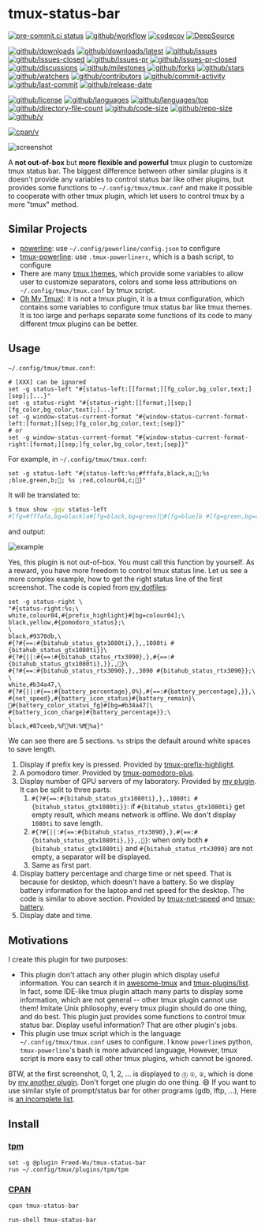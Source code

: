 # tmux-status-bar

[![pre-commit.ci status](https://results.pre-commit.ci/badge/github/Freed-Wu/tmux-status-bar/main.svg)](https://results.pre-commit.ci/latest/github/Freed-Wu/tmux-status-bar/main)
[![github/workflow](https://github.com/Freed-Wu/tmux-status-bar/actions/workflows/main.yml/badge.svg)](https://github.com/Freed-Wu/tmux-status-bar/actions)
[![codecov](https://codecov.io/gh/Freed-Wu/tmux-status-bar/branch/main/graph/badge.svg)](https://codecov.io/gh/Freed-Wu/tmux-status-bar)
[![DeepSource](https://deepsource.io/gh/Freed-Wu/tmux-status-bar.svg/?show_trend=true)](https://deepsource.io/gh/Freed-Wu/tmux-status-bar)

[![github/downloads](https://shields.io/github/downloads/Freed-Wu/tmux-status-bar/total)](https://github.com/Freed-Wu/tmux-status-bar/releases)
[![github/downloads/latest](https://shields.io/github/downloads/Freed-Wu/tmux-status-bar/latest/total)](https://github.com/Freed-Wu/tmux-status-bar/releases/latest)
[![github/issues](https://shields.io/github/issues/Freed-Wu/tmux-status-bar)](https://github.com/Freed-Wu/tmux-status-bar/issues)
[![github/issues-closed](https://shields.io/github/issues-closed/Freed-Wu/tmux-status-bar)](https://github.com/Freed-Wu/tmux-status-bar/issues?q=is%3Aissue+is%3Aclosed)
[![github/issues-pr](https://shields.io/github/issues-pr/Freed-Wu/tmux-status-bar)](https://github.com/Freed-Wu/tmux-status-bar/pulls)
[![github/issues-pr-closed](https://shields.io/github/issues-pr-closed/Freed-Wu/tmux-status-bar)](https://github.com/Freed-Wu/tmux-status-bar/pulls?q=is%3Apr+is%3Aclosed)
[![github/discussions](https://shields.io/github/discussions/Freed-Wu/tmux-status-bar)](https://github.com/Freed-Wu/tmux-status-bar/discussions)
[![github/milestones](https://shields.io/github/milestones/all/Freed-Wu/tmux-status-bar)](https://github.com/Freed-Wu/tmux-status-bar/milestones)
[![github/forks](https://shields.io/github/forks/Freed-Wu/tmux-status-bar)](https://github.com/Freed-Wu/tmux-status-bar/network/members)
[![github/stars](https://shields.io/github/stars/Freed-Wu/tmux-status-bar)](https://github.com/Freed-Wu/tmux-status-bar/stargazers)
[![github/watchers](https://shields.io/github/watchers/Freed-Wu/tmux-status-bar)](https://github.com/Freed-Wu/tmux-status-bar/watchers)
[![github/contributors](https://shields.io/github/contributors/Freed-Wu/tmux-status-bar)](https://github.com/Freed-Wu/tmux-status-bar/graphs/contributors)
[![github/commit-activity](https://shields.io/github/commit-activity/w/Freed-Wu/tmux-status-bar)](https://github.com/Freed-Wu/tmux-status-bar/graphs/commit-activity)
[![github/last-commit](https://shields.io/github/last-commit/Freed-Wu/tmux-status-bar)](https://github.com/Freed-Wu/tmux-status-bar/commits)
[![github/release-date](https://shields.io/github/release-date/Freed-Wu/tmux-status-bar)](https://github.com/Freed-Wu/tmux-status-bar/releases/latest)

[![github/license](https://shields.io/github/license/Freed-Wu/tmux-status-bar)](https://github.com/Freed-Wu/tmux-status-bar/blob/main/LICENSE)
[![github/languages](https://shields.io/github/languages/count/Freed-Wu/tmux-status-bar)](https://github.com/Freed-Wu/tmux-status-bar)
[![github/languages/top](https://shields.io/github/languages/top/Freed-Wu/tmux-status-bar)](https://github.com/Freed-Wu/tmux-status-bar)
[![github/directory-file-count](https://shields.io/github/directory-file-count/Freed-Wu/tmux-status-bar)](https://github.com/Freed-Wu/tmux-status-bar)
[![github/code-size](https://shields.io/github/languages/code-size/Freed-Wu/tmux-status-bar)](https://github.com/Freed-Wu/tmux-status-bar)
[![github/repo-size](https://shields.io/github/repo-size/Freed-Wu/tmux-status-bar)](https://github.com/Freed-Wu/tmux-status-bar)
[![github/v](https://shields.io/github/v/release/Freed-Wu/tmux-status-bar)](https://github.com/Freed-Wu/tmux-status-bar)

[![cpan/v](https://img.shields.io/cpan/v/Term-Tmux-StatusBar)](https://metacpan.org/pod/Term::Tmux::StatusBar)

![screenshot](https://github.com/Freed-Wu/tmux-status-bar/assets/32936898/ecd6dd2e-fdbc-43fd-a245-a8b2df058202)

A **not out-of-box** but **more flexible and powerful** tmux plugin to
customize tmux status bar. The biggest difference between other similar plugins
is it doesn't provide any variables to control status bar like other plugins,
but provides some functions to `~/.config/tmux/tmux.conf` and make it
possible to cooperate with other tmux plugin, which let users to control tmux
by a more "tmux" method.

## Similar Projects

- [powerline](https://github.com/powerline/powerline): use
  `~/.config/powerline/config.json` to configure
- [tmux-powerline](https://github.com/erikw/tmux-powerline): use
  `.tmux-powerlinerc`, which is a bash script, to configure
- There are many [tmux themes](https://github.com/rothgar/awesome-tmux#themes),
  which provide some variables to allow user to customize separators, colors and
  some less attributions on `~/.config/tmux/tmux.conf` by tmux script.
- [Oh My Tmux!](https://github.com/gpakosz/.tmux): it is not a tmux plugin, it
  is a tmux configuration, which contains some variables to configure tmux status
  bar like tmux themes. It is too large and perhaps separate some functions of
  its code to many different tmux plugins can be better.

## Usage

`~/.config/tmux/tmux.conf`:

```tmux
# [XXX] can be ignored
set -g status-left "#{status-left:[[format;][fg_color,bg_color,text;][sep];]...}"
set -g status-right "#{status-right:[[format;][sep;][fg_color,bg_color,text];]...}"
set -g window-status-current-format "#{window-status-current-format-left:[format;][sep;]fg_color,bg_color,text;[sep]}"
# or
set -g window-status-current-format "#{window-status-current-format-right:[format;][sep;]fg_color,bg_color,text;[sep]}"
```

For example, in `~/.config/tmux/tmux.conf`:

```tmux
set -g status-left "#{status-left:%s;#fffafa,black,a;;%s ;blue,green,b;; %s ;red,colour04,c;}"
```

It will be translated to:

<!-- markdownlint-disable MD013 -->

```sh
$ tmux show -gqv status-left
#[fg=#fffafa,bg=black]a#[fg=black,bg=green]#[fg=blue]b #[fg=green,bg=colour04]#[fg=red] c #[fg=colour04,bg=default]
```

<!-- markdownlint-enable MD013 -->

and output:

![example](https://github.com/Freed-Wu/tmux-status-bar/assets/32936898/769a5926-c428-4156-89db-e10c9b64406d)

Yes, this plugin is not out-of-box. You must call this function by yourself. As
a reward, you have more freedom to control tmux status line. Let us see a more
complex example, how to get the right status line of the first screenshot. The
code is copied from [my dotfiles](https://github.com/Freed-Wu/Freed-Wu):

```tmux
set -g status-right \
"#{status-right:%s;\
white,colour04,#{prefix_highlight}#[bg=colour04];\
black,yellow,#{pomodoro_status};\
\
black,#9370db,\
#{?#{==:#{bitahub_status_gtx1080ti},},,1080ti #{bitahub_status_gtx1080ti}}\
#{?#{||:#{==:#{bitahub_status_rtx3090},},#{==:#{bitahub_status_gtx1080ti},}},,}\
#{?#{==:#{bitahub_status_rtx3090},},,3090 #{bitahub_status_rtx3090}};\
\
white,#b34a47,\
#{?#{||:#{==:#{battery_percentage},0%},#{==:#{battery_percentage},}},\
#{net_speed},#{battery_icon_status}#{battery_remain}\
#{battery_color_status_fg}#[bg=#b34a47]\
#{battery_icon_charge}#{battery_percentage}};\
\
black,#87ceeb,%F%H:%M%a}"
```

We can see there are 5 sections. `%s` strips the default around white spaces to
save length.

1. Display if prefix key is pressed. Provided by
   [tmux-prefix-highlight](https://github.com/tmux-plugins/tmux-prefix-highlight).
2. A pomodoro timer. Provided by
   [tmux-pomodoro-plus](https://github.com/olimorris/tmux-pomodoro-plus).
3. Display number of GPU servers of my laboratory. Provided by
   [my plugin](https://github.com/Freed-Wu/tmux-bitahub). It can be split to
   three parts:
   1. `#{?#{==:#{bitahub_status_gtx1080ti},},,1080ti #{bitahub_status_gtx1080ti}}`:
      if `#{bitahub_status_gtx1080ti}` get empty result, which means network is
      offline. We don't display `1080ti` to save length.
   2. `#{?#{||:#{==:#{bitahub_status_rtx3090},},#{==:#{bitahub_status_gtx1080ti},}},,}`:
      when only both `#{bitahub_status_gtx1080ti}` and
      `#{bitahub_status_rtx3090}` are not empty, a separator will be displayed.
   3. Same as first part.
4. Display battery percentage and charge time or net speed. That is because for
   desktop, which doesn't have a battery. So we display battery information for
   the laptop and net speed for the desktop. The code is similar to above section.
   Provided by [tmux-net-speed](https://github.com/tmux-plugins/tmux-net-speed) and
   [tmux-battery](https://github.com/tmux-plugins/tmux-battery).
5. Display date and time.

## Motivations

I create this plugin for two purposes:

- This plugin don't attach any other plugin which display useful information. You
  can search it in [awesome-tmux](https://github.com/rothgar/awesome-tmux) and
  [tmux-plugins/list](https://github.com/tmux-plugins/list). In fact, some
  IDE-like tmux plugin attach many parts to display some information, which are
  not general -- other tmux plugin cannot use them! Imitate Unix philosophy,
  every tmux plugin should do one thing, and do best. This plugin just provides
  some functions to control tmux status bar. Display useful information? That are
  other plugin's jobs.
- This plugin use tmux script which is the language `~/.config/tmux/tmux.conf`
  uses to configure. I know `powerline`s python, `tmux-powerline`'s bash is
  more advanced language, However, tmux script is more easy to call other tmux
  plugins, which cannot be ignored.

BTW, at the first screenshot, 0, 1, 2, ... is displayed to `⓪` `①`, `②`, which
is done by [my another plugin](https://github.com/Freed-Wu/tmux-digit). Don't
forget one plugin do one thing. :smile: If you want to use similar style of
prompt/status bar for other programs (gdb, lftp, ...), Here is
[an incomplete list](https://github.com/gnu-octave/prompt#similar-projects).

## Install

### [tpm](https://github.com/tmux-plugins/tpm)

```tmux
set -g @plugin Freed-Wu/tmux-status-bar
run ~/.config/tmux/plugins/tpm/tpm
```

### [CPAN](https://metacpan.org/dist/Term::Tmux::StatusBar)

```sh
cpan tmux-status-bar
```

```tmux
run-shell tmux-status-bar
```
